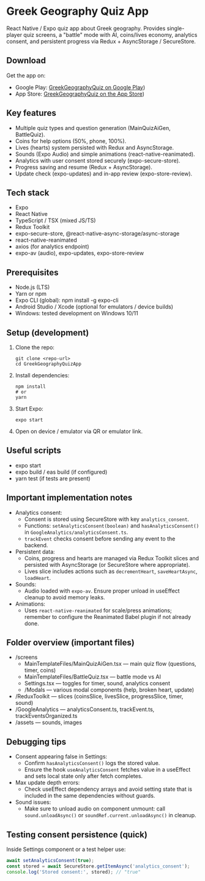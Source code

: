 # Greek Geography Quiz App

React Native / Expo quiz app about Greek geography. Provides single-player quiz screens, a "battle" mode with AI, coins/lives economy, analytics consent, and persistent progress via Redux + AsyncStorage / SecureStore.


## Download

Get the app on:

- Google Play: [GreekGeographyQuiz on Google Play](https://play.google.com/store/apps/details?id=com.greekgeographyquizapp.dion))
- App Store: [GreekGeographyQuiz on the App Store](https://apps.apple.com/app/id6504780092))



## Key features
- Multiple quiz types and question generation (MainQuizAiGen, BattleQuiz).
- Coins for help options (50%, phone, 100%).
- Lives (hearts) system persisted with Redux and AsyncStorage.
- Sounds (Expo Audio) and simple animations (react-native-reanimated).
- Analytics with user consent stored securely (expo-secure-store).
- Progress saving and resume (Redux + AsyncStorage).
- Update check (expo-updates) and in-app review (expo-store-review).

## Tech stack
- Expo
- React Native
- TypeScript / TSX (mixed JS/TS)
- Redux Toolkit
- expo-secure-store, @react-native-async-storage/async-storage
- react-native-reanimated
- axios (for analytics endpoint)
- expo-av (audio), expo-updates, expo-store-review

## Prerequisites
- Node.js (LTS)
- Yarn or npm
- Expo CLI (global): npm install -g expo-cli
- Android Studio / Xcode (optional for emulators / device builds)
- Windows: tested development on Windows 10/11

## Setup (development)
1. Clone the repo:
   ```
   git clone <repo-url>
   cd GreekGeographyQuizApp
   ```
2. Install dependencies:
   ```
   npm install
   # or
   yarn
   ```
3. Start Expo:
   ```
   expo start
   ```
4. Open on device / emulator via QR or emulator link.

## Useful scripts
- expo start
- expo build / eas build (if configured)
- yarn test (if tests are present)

## Important implementation notes
- Analytics consent:
  - Consent is stored using SecureStore with key `analytics_consent`.
  - Functions: `setAnalyticsConsent(boolean)` and `hasAnalyticsConsent()` in `GoogleAnalytics/analyticsConsent.ts`.
  - `trackEvent` checks consent before sending any event to the backend.
- Persistent data:
  - Coins, progress and hearts are managed via Redux Toolkit slices and persisted with AsyncStorage (or SecureStore where appropriate).
  - Lives slice includes actions such as `decrementHeart`, `saveHeartAsync`, `loadHeart`.
- Sounds:
  - Audio loaded with `expo-av`. Ensure proper unload in useEffect cleanup to avoid memory leaks.
- Animations:
  - Uses `react-native-reanimated` for scale/press animations; remember to configure the Reanimated Babel plugin if not already done.

## Folder overview (important files)
- /screens
  - MainTemplateFiles/MainQuizAiGen.tsx — main quiz flow (questions, timer, coins)
  - MainTemplateFiles/BattleQuiz.tsx — battle mode vs AI
  - Settings.tsx — toggles for timer, sound, analytics consent
  - /Modals — various modal components (help, broken heart, update)
- /ReduxToolkit — slices (coinsSlice, livesSlice, progressSlice, timer, sound)
- /GoogleAnalytics — analyticsConsent.ts, trackEvent.ts, trackEventsOrganized.ts
- /assets — sounds, images

## Debugging tips
- Consent appearing false in Settings:
  - Confirm `hasAnalyticsConsent()` logs the stored value.
  - Ensure the hook `useAnalyticsConsent` fetches value in a useEffect and sets local state only after fetch completes.
- Max update depth errors:
  - Check useEffect dependency arrays and avoid setting state that is included in the same dependencies without guards.
- Sound issues:
  - Make sure to unload audio on component unmount: call `sound.unloadAsync()` or `soundRef.current.unloadAsync()` in cleanup.

## Testing consent persistence (quick)
Inside Settings component or a test helper use:
```ts
await setAnalyticsConsent(true);
const stored = await SecureStore.getItemAsync('analytics_consent');
console.log('Stored consent:', stored); // "true"
```


